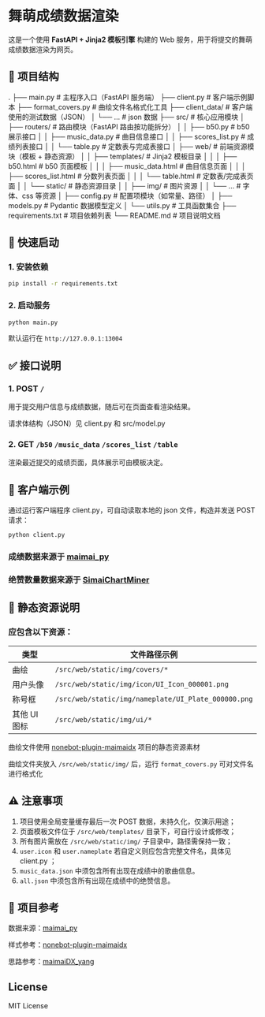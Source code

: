 # 舞萌成绩数据渲染

这是一个使用 **FastAPI + Jinja2 模板引擎** 构建的 Web 服务，用于将提交的舞萌成绩数据渲染为网页。

## 📁 项目结构

.
├── main.py                          # 主程序入口（FastAPI 服务端）
├── client.py                        # 客户端示例脚本
├── format_covers.py                 # 曲绘文件名格式化工具
├── client_data/                     # 客户端使用的测试数据（JSON）
│   └── ...                          # json 数据
├── src/                             # 核心应用模块
│   ├── routers/                     # 路由模块（FastAPI 路由按功能拆分）
│   │   ├── b50.py                   # b50 展示接口
│   │   ├── music_data.py            # 曲目信息接口
│   │   ├── scores_list.py           # 成绩列表接口
│   │   └── table.py                 # 定数表与完成表接口
│   ├── web/                         # 前端资源模块（模板 + 静态资源）
│   │   ├── templates/               # Jinja2 模板目录
│   │   │   ├── b50.html             # b50 页面模板
│   │   │   ├── music_data.html      # 曲目信息页面
│   │   │   ├── scores_list.html     # 分数列表页面
│   │   │   └── table.html           # 定数表/完成表页面
│   │   └── static/                  # 静态资源目录
│   │       ├── img/                 # 图片资源
│   │       └── ...                  # 字体、css 等资源
│   ├── config.py                    # 配置项模块（如常量、路径）
│   ├── models.py                    # Pydantic 数据模型定义
│   └── utils.py                     # 工具函数集合
├── requirements.txt                 # 项目依赖列表
└── README.md                        # 项目说明文档


## 🚀 快速启动

### 1. 安装依赖

```bash
pip install -r requirements.txt
```

### 2. 启动服务

```bash
python main.py
```

默认运行在 `http://127.0.0.1:13004`

## ✅ 接口说明

### 1. POST `/`

用于提交用户信息与成绩数据，随后可在页面查看渲染结果。

请求体结构（JSON）见 client.py 和 src/model.py


### 2. GET `/b50` `/music_data` `/scores_list` `/table`

渲染最近提交的成绩页面，具体展示可由模板决定。

## 🧪 客户端示例

通过运行客户端程序 client.py，可自动读取本地的 json 文件，构造并发送 POST 请求：

```bash
python client.py
```

### 成绩数据来源于 [maimai_py](https://maimai.turou.fun/)

### 绝赞数量数据来源于 [SimaiChartMiner](https://github.com/Choimoe/SimaiChartMiner/)

## 🎨 静态资源说明

### 应包含以下资源：

| 类型         | 文件路径示例                                |
| ------------ | ------------------------------------------- |
| 曲绘         | `/src/web/static/img/covers/*`                      |
| 用户头像     | `/src/web/static/img/icon/UI_Icon_000001.png`       |
| 称号框       | `/src/web/static/img/nameplate/UI_Plate_000000.png` |
| 其他 UI 图标 | `/src/web/static/img/ui/*`                          |

曲绘文件使用 [nonebot-plugin-maimaidx](https://github.com/Yuri-YuzuChaN/nonebot-plugin-maimaidx) 项目的静态资源素材

曲绘文件夹放入 `/src/web/static/img/` 后，运行 `format_covers.py` 可对文件名进行格式化

## ⚠️ 注意事项

1. 项目使用全局变量缓存最后一次 POST 数据，未持久化，仅演示用途；
2. 页面模板文件位于 `/src/web/templates/` 目录下，可自行设计或修改；
3. 所有图片需放在 `/src/web/static/img/` 子目录中，路径需保持一致；
4. `user.icon` 和 `user.nameplate` 若自定义则应包含完整文件名，具体见 client.py ；
5. `music_data.json` 中须包含所有出现在成绩中的歌曲信息。
6. `all.json` 中须包含所有出现在成绩中的绝赞信息。

## 📄 项目参考

数据来源：[maimai_py](https://maimai.turou.fun/)

样式参考：[nonebot-plugin-maimaidx](https://github.com/Yuri-YuzuChaN/nonebot-plugin-maimaidx)

思路参考：[maimaiDX_yang](https://github.com/Dale2003/maimaiDX_yang)

## License

MIT License
